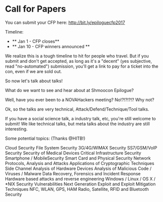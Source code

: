 # Call for Papers

You can submit your CFP here: http://bit.ly/epiloguecfp2017

Timeline:

- ** Jan 1 - CFP closes**
- ** Jan 10 - CFP winners announced **

We realize this is a tough timeline to hit for people who travel. But if you submit and don't get accepted, as long as it's a "decent" (yes subjective, read "no-automated") submission, you'll get a link to pay for a ticket into the con, even if we are sold out.

So now let's talk about talks!

What do we want to see and hear about at Shmoocon Epilogue?

Well, have you ever been to a NOVAHackers meeting?
No!?!?!?!?
Why not?

Ok, so the talks are very technical, Attack/Defend/Technique/Tool talks. 

If you have a social science talk, a industry talk, etc, you're still welcome to submit!
We like technical talks, but meta talks about the industry are still interesting.

Some potential topics: (Thanks @HITB!)

Cloud Security
File System Security
3G/4G/WIMAX Security
SS7/GSM/VoIP Security
Security of Medical Devices
Critical Infrastructure Security
Smartphone / MobileSecurity
Smart Card and Physical Security
Network Protocols, Analysis and Attacks
Applications of Cryptographic Techniques
Side Channel Analysis of Hardware Devices
Analysis of Malicious Code / Viruses / Malware
Data Recovery, Forensics and Incident Response
Hardware based attacks and reverse engineering
Windows / Linux / OS X / *NIX Security Vulnerabilities
Next Generation Exploit and Exploit Mitigation Techniques
NFC, WLAN, GPS, HAM Radio, Satellite, RFID and Bluetooth Security


